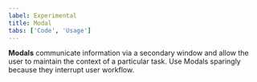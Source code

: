 ```yaml
---
label: Experimental
title: Modal
tabs: ['Code', 'Usage']
---
```


<page-intro>**Modals** communicate information via a secondary window and allow the user to maintain the context of a particular task. Use Modals sparingly because they interrupt user workflow.</page-intro>

<component 
    name="Passive Modal"
    component="modal" 
    variation="modal--nofooter"
    experimental="true"
    >
</component>

<component 
    name="Transactional Modal"
    component="modal" 
    variation="modal"
    experimental="true"
    >
</component>

<component 
    name="Danger Modal"
    component="modal" 
    variation="modal--danger"
    experimental="true"
    >
</component>

<component 
    name="Input Modal"
    component="modal" 
    variation="modal--input"
    experimental="true"
    >
</component>
<component-docs component="modal"></component-docs>
